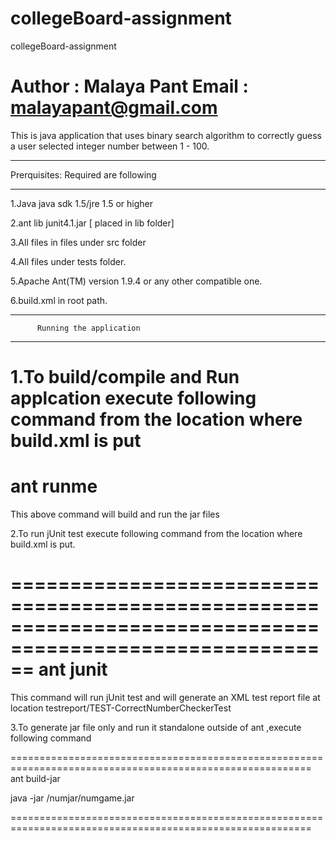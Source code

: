 collegeBoard-assignment
=======================

collegeBoard-assignment

Author : Malaya Pant
Email  : malayapant@gmail.com
==============================
This is java application that uses binary search algorithm to correctly guess a user
selected integer number between 1 - 100.
**************************************
Prerquisites: Required are following 
*************************************

1.Java java sdk 1.5/jre 1.5 or higher
 
2.ant lib junit4.1.jar [ placed in lib folder]

3.All files in files under src folder

4.All files under tests folder.  

5.Apache Ant(TM) version 1.9.4 or any other compatible one. 

6.build.xml in root path.


********************************************************
          Running the application
********************************************************

1.To build/compile and Run applcation execute following command from the location where build.xml is put
==========================================================================================================

ant runme
============================================================================================================

This above command will build and run the jar files


2.To run jUnit test execute following command from the location where build.xml is put.

==========================================================================================================
ant junit	  
==========================================================================================================

This command will run jUnit test and will generate an XML test report file at location testreport/TEST-CorrectNumberCheckerTest


3.To generate jar file only and run it standalone outside of ant ,execute following command

==========================================================================================================
ant build-jar

java -jar /numjar/numgame.jar

==========================================================================================================

